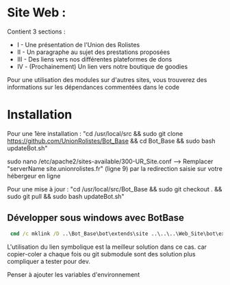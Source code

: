 # Site Web :
Contient 3 sections : 

* I - Une présentation de l'Union des Rolistes
* II - Un paragraphe au sujet des prestations proposées
* III - Des liens vers nos différentes plateformes de dons
* IV - (Prochainement) Un lien vers notre boutique de goodies

Pour une utilisation des modules sur d'autres sites, vous trouverez des informations sur les dépendances commentées dans le code


# Installation
Pour une 1ère installation : 
"cd /usr/local/src && sudo git clone https://github.com/UnionRolistes/Bot_Base && cd Bot_Base && sudo bash updateBot.sh"

sudo nano /etc/apache2/sites-available/300-UR_Site.conf --> Remplacer "serverName site.unionrolistes.fr" (ligne 9) par la redirection saisie sur votre hébergeur en ligne


Pour une mise à jour :
"cd /usr/local/src/Bot_Base && sudo git checkout . && sudo git pull && sudo bash updateBot.sh"

## Développer sous windows avec BotBase
```cmd
 cmd /c mklink /D ..\Bot_Base\bot\extends\site ..\..\..\Web_Site\bot\extends 
```
L'utilisation du lien symbolique est la meilleur solution dans ce cas.
car copier-coler a chaque fois ou git submodule sont des solution plus compliquer a tester pour dev.

Penser à ajouter les variables d'environnement